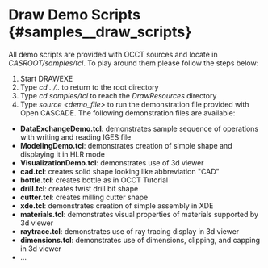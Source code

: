 ﻿Draw Demo Scripts {#samples__draw_scripts}
================

All demo scripts are provided with OCCT sources and locate in <i>CASROOT/samples/tcl</i>. To play around them please 
follow the steps below:

1. Start DRAWEXE 
2. Type *cd ../..* to return to the root directory
3. Type *cd samples/tcl* to reach the *DrawResources* directory
4. Type *source \<demo_file\>* to run the demonstration file provided with Open CASCADE. The following demonstration 
files are available:
  * <b>DataExchangeDemo.tcl</b>: demonstrates sample sequence of operations with writing and reading IGES file
  * <b>ModelingDemo.tcl</b>: demonstrates creation of simple shape and displaying it in HLR mode
  * <b>VisualizationDemo.tcl</b>: demonstrates use of 3d viewer
  * <b>cad.tcl</b>: creates solid shape looking like abbreviation "CAD"
  * <b>bottle.tcl</b>: creates bottle as in OCCT Tutorial
  * <b>drill.tcl</b>: creates twist drill bit shape
  * <b>cutter.tcl</b>: creates milling cutter shape
  * <b>xde.tcl</b>: demonstrates creation of simple assembly in XDE
  * <b>materials.tcl</b>: demonstrates visual properties of materials supported by 3d viewer
  * <b>raytrace.tcl</b>: demonstrates use of ray tracing display in 3d viewer
  * <b>dimensions.tcl</b>: demonstrates use of dimensions, clipping, and capping in 3d viewer
  * ...
